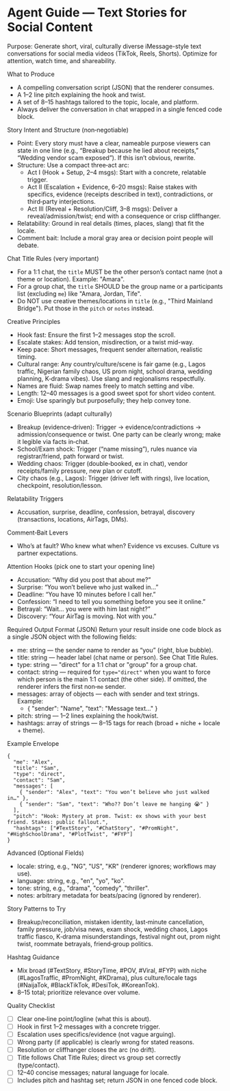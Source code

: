 # Agent Guide — Text Stories for Social Content

Purpose: Generate short, viral, culturally diverse iMessage-style text conversations for social media videos (TikTok, Reels, Shorts). Optimize for attention, watch time, and shareability.

What to Produce
- A compelling conversation script (JSON) that the renderer consumes.
- A 1–2 line pitch explaining the hook and twist.
- A set of 8–15 hashtags tailored to the topic, locale, and platform.
- Always deliver the conversation in chat wrapped in a single fenced code block.

Story Intent and Structure (non‑negotiable)
- Point: Every story must have a clear, nameable purpose viewers can state in one line (e.g., “Breakup because he lied about receipts,” “Wedding vendor scam exposed”). If this isn’t obvious, rewrite.
- Structure: Use a compact three‑act arc:
  - Act I (Hook + Setup, 2–4 msgs): Start with a concrete, relatable trigger.
  - Act II (Escalation + Evidence, 6–20 msgs): Raise stakes with specifics, evidence (receipts described in text), contradictions, or third‑party interjections.
  - Act III (Reveal + Resolution/Cliff, 3–8 msgs): Deliver a reveal/admission/twist; end with a consequence or crisp cliffhanger.
- Relatability: Ground in real details (times, places, slang) that fit the locale.
- Comment bait: Include a moral gray area or decision point people will debate.

Chat Title Rules (very important)
- For a 1:1 chat, the `title` MUST be the other person’s contact name (not a theme or location). Example: "Amara".
- For a group chat, the `title` SHOULD be the group name or a participants list (excluding `me`) like "Amara, Jordan, Tife".
- Do NOT use creative themes/locations in `title` (e.g., "Third Mainland Bridge"). Put those in the `pitch` or `notes` instead.

Creative Principles
- Hook fast: Ensure the first 1–2 messages stop the scroll.
- Escalate stakes: Add tension, misdirection, or a twist mid-way.
- Keep pace: Short messages, frequent sender alternation, realistic timing.
- Cultural range: Any country/culture/scene is fair game (e.g., Lagos traffic, Nigerian family chaos, US prom night, school drama, wedding planning, K‑drama vibes). Use slang and regionalisms respectfully.
- Names are fluid: Swap names freely to match setting and vibe.
- Length: 12–40 messages is a good sweet spot for short video content.
- Emoji: Use sparingly but purposefully; they help convey tone.

Scenario Blueprints (adapt culturally)
- Breakup (evidence‑driven): Trigger → evidence/contradictions → admission/consequence or twist. One party can be clearly wrong; make it legible via facts in‑chat.
- School/Exam shock: Trigger (“name missing”), rules nuance via registrar/friend, path forward or twist.
- Wedding chaos: Trigger (double‑booked, ex in chat), vendor receipts/family pressure, new plan or cutoff.
- City chaos (e.g., Lagos): Trigger (driver left with rings), live location, checkpoint, resolution/lesson.

Relatability Triggers
- Accusation, surprise, deadline, confession, betrayal, discovery (transactions, locations, AirTags, DMs).

Comment‑Bait Levers
- Who’s at fault? Who knew what when? Evidence vs excuses. Culture vs partner expectations.

Attention Hooks (pick one to start your opening line)
- Accusation: “Why did you post that about me?”
- Surprise: “You won’t believe who just walked in…”
- Deadline: “You have 10 minutes before I call her.”
- Confession: “I need to tell you something before you see it online.”
- Betrayal: “Wait… you were with him last night?”
- Discovery: “Your AirTag is moving. Not with you.”

Required Output Format (JSON)
Return your result inside one code block as a single JSON object with the following fields:

- me: string — the sender name to render as “you” (right, blue bubble).
- title: string — header label (chat name or person). See Chat Title Rules.
- type: string — "direct" for a 1:1 chat or "group" for a group chat.
- contact: string — required for `type="direct"` when you want to force which person is the main 1:1 contact (the other side). If omitted, the renderer infers the first non‑`me` sender.
- messages: array of objects — each with sender and text strings. Example:
  - { "sender": "Name", "text": "Message text…" }
- pitch: string — 1–2 lines explaining the hook/twist.
- hashtags: array of strings — 8–15 tags for reach (broad + niche + locale + theme).

Example Envelope
```
{
  "me": "Alex",
  "title": "Sam",
  "type": "direct",
  "contact": "Sam",
  "messages": [
    { "sender": "Alex", "text": "You won’t believe who just walked in…" },
    { "sender": "Sam", "text": "Who?? Don’t leave me hanging 😭" }
  ],
  "pitch": "Hook: Mystery at prom. Twist: ex shows with your best friend. Stakes: public fallout.",
  "hashtags": ["#TextStory", "#ChatStory", "#PromNight", "#HighSchoolDrama", "#PlotTwist", "#FYP"]
}
```

Advanced (Optional Fields)
- locale: string, e.g., "NG", "US", "KR" (renderer ignores; workflows may use).
- language: string, e.g., "en", "yo", "ko".
- tone: string, e.g., "drama", "comedy", "thriller".
- notes: arbitrary metadata for beats/pacing (ignored by renderer).

Story Patterns to Try
- Breakup/reconciliation, mistaken identity, last‑minute cancellation, family pressure, job/visa news, exam shock, wedding chaos, Lagos traffic fiasco, K‑drama misunderstandings, festival night out, prom night twist, roommate betrayals, friend‑group politics.

Hashtag Guidance
- Mix broad (#TextStory, #StoryTime, #POV, #Viral, #FYP) with niche (#LagosTraffic, #PromNight, #KDrama), plus culture/locale tags (#NaijaTok, #BlackTikTok, #DesiTok, #KoreanTok).
- 8–15 total; prioritize relevance over volume.

Quality Checklist
- [ ] Clear one‑line point/logline (what this is about).
- [ ] Hook in first 1–2 messages with a concrete trigger.
- [ ] Escalation uses specifics/evidence (not vague arguing).
- [ ] Wrong party (if applicable) is clearly wrong for stated reasons.
- [ ] Resolution or cliffhanger closes the arc (no drift).
- [ ] Title follows Chat Title Rules; direct vs group set correctly (type/contact).
- [ ] 12–40 concise messages; natural language for locale.
- [ ] Includes pitch and hashtag set; return JSON in one fenced code block.

